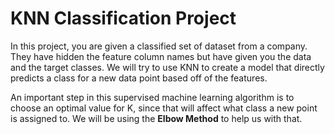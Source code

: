 # KNN Classification Project

In this project, you are given a classified set of dataset from a company. They have hidden the feature column names 
but have given you the data and the target classes. We will try to use KNN to create a model that directly predicts a 
class for a new data point based off of the features.

An important step in this supervised machine learning algorithm is to choose an optimal value for K, since that will 
affect what class a new point is assigned to. We will be using the **Elbow Method** to help us with that.